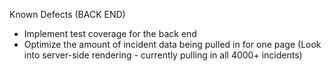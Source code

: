 Known Defects (BACK END)

- Implement test coverage for the back end
- Optimize the amount of incident data being pulled in for one page (Look into server-side rendering - currently pulling in all 4000+ incidents)
